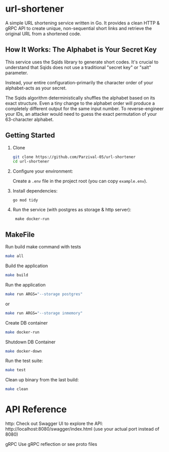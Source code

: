 # url-shortener

A simple URL shortening service written in Go. It provides a clean HTTP & gRPC API to create unique, non-sequential short links and retrieve the original URL from a shortened code.

## How It Works: The Alphabet is Your Secret Key
This service uses the Sqids library to generate short codes. It's crucial to understand that Sqids does not use a traditional "secret key" or "salt" parameter.

Instead, your entire configuration-primarily the character order of your alphabet-acts as your secret.

The Sqids algorithm deterministically shuffles the alphabet based on its exact structure. Even a tiny change to the alphabet order will produce a completely different output for the same input number. To reverse-engineer your IDs, an attacker would need to guess the exact permutation of your 63-character alphabet.


## Getting Started

1. Clone
   ```bash
   git clone https://github.com/Parzival-05/url-shortener
   cd url-shortener
   ```

2. Configure your environment:
   
   Create a `.env` file in the project root (you can copy `example.env`).

3. Install dependencies:
   ```
   go mod tidy
   ```
4. Run the service (with postgres as storage & http server):
   ```
    make docker-run
   ```
## MakeFile

Run build make command with tests
```bash
make all
```

Build the application
```bash
make build
```

Run the application
```bash
make run ARGS="--storage postgres"
``` 
or 
```bash
make run ARGS="--storage inmemory"
``` 

Create DB container
```bash
make docker-run
```

Shutdown DB Container
```bash
make docker-down
```

Run the test suite:
```bash
make test
```

Clean up binary from the last build:
```bash
make clean
```


# API Reference
http:
Check out Swagger UI to explore the API: http://localhost:8080/swagger/index.html (use your actual port instead of 8080)

gRPC
Use gRPC reflection or see proto files